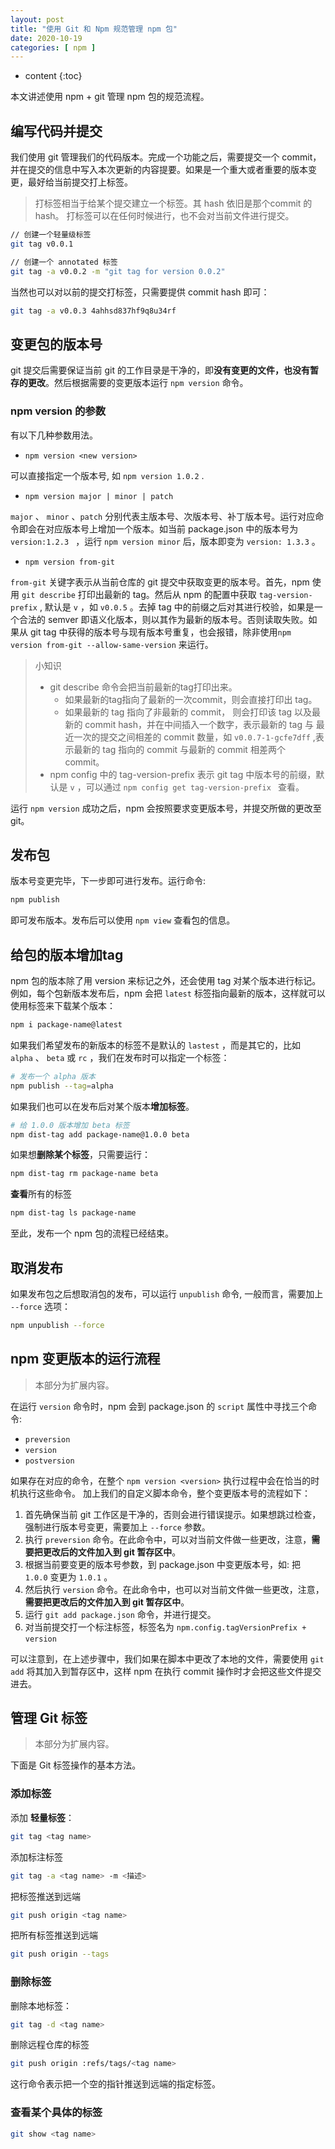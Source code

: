 ```yaml
---
layout: post
title: "使用 Git 和 Npm 规范管理 npm 包"
date: 2020-10-19
categories: [ npm ]
---
```


* content
{:toc}

本文讲述使用 npm + git 管理 npm 包的规范流程。

<!-- more -->

## 编写代码并提交
我们使用 git 管理我们的代码版本。完成一个功能之后，需要提交一个 commit，并在提交的信息中写入本次更新的内容提要。如果是一个重大或者重要的版本变更，最好给当前提交打上标签。
> 打标签相当于给某个提交建立一个标签。其 hash 依旧是那个commit 的 hash。
> 打标签可以在任何时候进行，也不会对当前文件进行提交。

```bash
// 创建一个轻量级标签
git tag v0.0.1

// 创建一个 annotated 标签
git tag -a v0.0.2 -m "git tag for version 0.0.2"
```
当然也可以对以前的提交打标签，只需要提供 commit hash 即可：
```bash
git tag -a v0.0.3 4ahhsd837hf9q8u34rf
```
## 变更包的版本号
git 提交后需要保证当前 git 的工作目录是干净的，即**没有变更的文件，也没有暂存的更改**。然后根据需要的变更版本运行 `npm version` 命令。

### npm version 的参数
有以下几种参数用法。

- `npm version <new version>`

可以直接指定一个版本号, 如 `npm version 1.0.2` .

- `npm version major | minor | patch`

`major` 、 `minor` 、`patch` 分别代表主版本号、次版本号、补丁版本号。运行对应命令即会在对应版本号上增加一个版本。如当前 package.json 中的版本号为 `version:1.2.3 ` ，运行 `npm version minor` 后，版本即变为 `version: 1.3.3` 。

- `npm version from-git`

`from-git` 关键字表示从当前仓库的 git 提交中获取变更的版本号。首先，npm 使用 `git describe` 打印出最新的 tag。然后从 npm 的配置中获取 `tag-version-prefix` , 默认是 `v` ，如 `v0.0.5` 。去掉 tag 中的前缀之后对其进行校验，如果是一个合法的 semver 即语义化版本，则以其作为最新的版本号。否则读取失败。如果从 git tag 中获得的版本号与现有版本号重复，也会报错，除非使用`npm version from-git --allow-same-version` 来运行。

> 小知识
> - git describe 命令会把当前最新的tag打印出来。
>    - 如果最新的tag指向了最新的一次commit，则会直接打印出 tag。
>    - 如果最新的 tag 指向了非最新的 commit， 则会打印该 tag 以及最新的 commit hash，并在中间插入一个数字，表示最新的 tag 与 最近一次的提交之间相差的 commit 数量，如 `v0.0.7-1-gcfe7dff` ,表示最新的 tag 指向的 commit 与最新的 commit 相差两个 commit。
> - npm config 中的 tag-version-prefix 表示 git tag 中版本号的前缀，默认是 `v` ，可以通过 `npm config get tag-version-prefix ` 查看。

运行 `npm version` 成功之后，npm 会按照要求变更版本号，并提交所做的更改至 git。


## 发布包
版本号变更完毕，下一步即可进行发布。运行命令:
```bash
npm publish
```
即可发布版本。发布后可以使用 `npm view` 查看包的信息。


## 给包的版本增加tag
npm 包的版本除了用 version 来标记之外，还会使用 tag 对某个版本进行标记。例如，每个包新版本发布后，npm 会把 `latest` 标签指向最新的版本，这样就可以使用标签来下载某个版本：
```bash
npm i package-name@latest
```
如果我们希望发布的新版本的标签不是默认的 `lastest` ，而是其它的，比如 `alpha` 、 `beta` 或 `rc` ，我们在发布时可以指定一个标签：
```bash
# 发布一个 alpha 版本
npm publish --tag=alpha
```

如果我们也可以在发布后对某个版本**增加标签**。
```bash
# 给 1.0.0 版本增加 beta 标签
npm dist-tag add package-name@1.0.0 beta
```

如果想**删除某个标签**，只需要运行：
```bash
npm dist-tag rm package-name beta
```

**查看**所有的标签
```bash
npm dist-tag ls package-name
```

至此，发布一个 npm 包的流程已经结束。


## 取消发布
如果发布包之后想取消包的发布，可以运行 `unpublish` 命令, 一般而言，需要加上 `--force` 选项：
```bash
npm unpublish --force
```

## npm 变更版本的运行流程
> 本部分为扩展内容。

在运行 `version` 命令时，npm 会到 package.json 的 `script` 属性中寻找三个命令:

- `preversion`
- `version`
- `postversion`

如果存在对应的命令，在整个 `npm version <version>` 执行过程中会在恰当的时机执行这些命令。
加上我们的自定义脚本命令，整个变更版本号的流程如下：

1. 首先确保当前 git 工作区是干净的，否则会进行错误提示。如果想跳过检查，强制进行版本号变更，需要加上 `--force` 参数。
1. 执行 `preversion` 命令。在此命令中，可以对当前文件做一些更改，注意，**需要把更改后的文件加入到 git 暂存区中**。
1. 根据当前要变更的版本号参数，到 package.json 中变更版本号，如: 把 `1.0.0` 变更为 `1.0.1` 。
1. 然后执行 `version` 命令。在此命令中，也可以对当前文件做一些更改，注意，**需要把更改后的文件加入到 git 暂存区中**。
1. 运行 `git add package.json` 命令，并进行提交。
1. 对当前提交打一个标注标签，标签名为 `npm.config.tagVersionPrefix + version` 


可以注意到，在上述步骤中，我们如果在脚本中更改了本地的文件，需要使用 `git add` 将其加入到暂存区中，这样 npm 在执行 commit 操作时才会把这些文件提交进去。

## 管理 Git 标签
> 本部分为扩展内容。

下面是 Git 标签操作的基本方法。

### 添加标签
添加 **轻量标签**：
```bash
git tag <tag name>
```

添加标注标签
```bash
git tag -a <tag name> -m <描述>
```

把标签推送到远端
```bash
git push origin <tag name>
```

把所有标签推送到远端
```bash
git push origin --tags
```

### 删除标签
删除本地标签：
```bash
git tag -d <tag name>
```

删除远程仓库的标签
```bash
git push origin :refs/tags/<tag name>
```
这行命令表示把一个空的指针推送到远端的指定标签。

### 查看某个具体的标签
```bash
git show <tag name>
```


